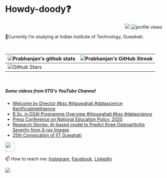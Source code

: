 <h1> Howdy-doody❓  </h1>
<p align='center'>
</p>
<p align="right">
  <img src="https://img.shields.io/github/forks/prabhanjan-jadhav/prabhanjan-jadhav?style=social"></img>
  <img src="https://gpvc.arturio.dev/prabhanjan-jadhav" alt="profile views">
</p>


🏫Currently I’m studying at Indian Institute of Technology, Guwahati. 


<br>

| ![Prabhanjan's github stats](https://github-readme-stats.vercel.app/api?username=prabhanjan-jadhav&show_icons=true&theme=tokyonight) | ![Prabhanjan's GitHub Streak](https://github-readme-streak-stats.herokuapp.com/?user=prabhanjan-jadhav&theme=tokyonight) |
| --- | --- |
| ![Github Stars](https://github-readme-stats.vercel.app/api?username=prabhanjan-jadhav&show_icons=true&locale=en&count_private=true&hide_rank=true&custom_title=My%20GitHub%20Stats&disable_animations=true&theme=tokyonight)

<br>


##### Some videos from IITG's YouTube Channel
<!-- YOUTUBE-VIDEOS-LIST:START -->
- [Welcome by Director #bsc  #iitguwahati #datascience #artificialintelligence](https://www.youtube.com/watch?v=SK8MSEYgFaU)
- [B.Sc. in DSAI Programme Overview #iitguwahati #bsc #datascience](https://www.youtube.com/watch?v=qLPQGiBq-Po)
- [Press Conference on National Education Policy, 2020](https://www.youtube.com/watch?v=XGCVfNQeXLk)
- [Research Stories: AI-based model to Predict Knee Osteoarthritis Severity from X-ray Images](https://www.youtube.com/watch?v=juVFbAPb8F8)
- [25th Convocation of IIT Guwahati](https://www.youtube.com/watch?v=foPlfOc5Eyg)
<!-- YOUTUBE-VIDEOS-LIST:END -->
<p align="left">
<img src = "https://raw.githubusercontent.com/MartinHeinz/MartinHeinz/master/wave.gif" width = 30px>
</p>

📫 How to reach me: [Instagram](https://www.instagram.com/prabhanjanjadhav273/), [Facebook](https://www.facebook.com/profile.php?id=100075065617822), [LinkedIn](https://www.linkedin.com/in/prabhanjan-jadhav-18a176224/)

<p align="left">
  <img src="https://capsule-render.vercel.app/api?type=waving&color=gradient&height=60&section=footer&width=100"/>
</p>
<!--
**prabhanjan-jadhav/prabhanjan-jadhav** is a ✨ _special_ ✨ repository because its `README.md` (this file) appears on your GitHub profile.
